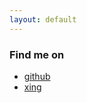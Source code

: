 ```yaml
---
layout: default
---
```


### Find me on
* [github]([https://github.io/halli77](https://github.com/halli77))
* [xing](https://www.xing.com/profile/Michael_Hallmann6/)
